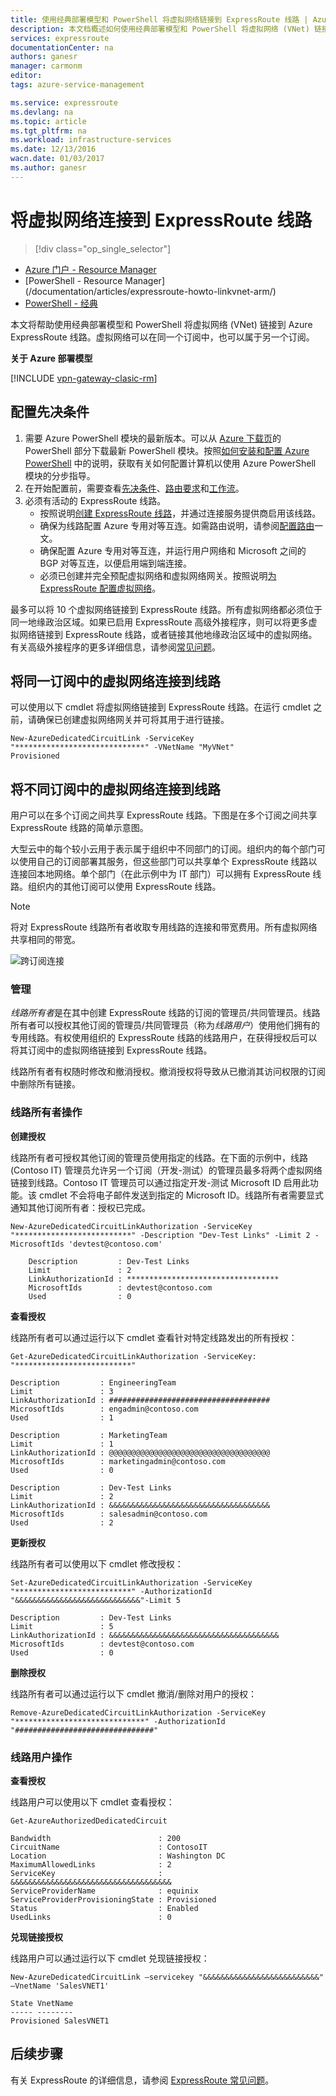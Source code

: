 ```yaml
---
title: 使用经典部署模型和 PowerShell 将虚拟网络链接到 ExpressRoute 线路 | Azure
description: 本文档概述如何使用经典部署模型和 PowerShell 将虚拟网络 (VNet) 链接到 ExpressRoute 线路。
services: expressroute
documentationCenter: na
authors: ganesr
manager: carmonm
editor: 
tags: azure-service-management

ms.service: expressroute
ms.devlang: na
ms.topic: article
ms.tgt_pltfrm: na
ms.workload: infrastructure-services
ms.date: 12/13/2016
wacn.date: 01/03/2017
ms.author: ganesr
---
```


# 将虚拟网络连接到 ExpressRoute 线路

> [!div class="op_single_selector"]
- [Azure 门户 - Resource Manager](./expressroute-howto-linkvnet-portal-resource-manager.md)
- [PowerShell - Resource Manager] (/documentation/articles/expressroute-howto-linkvnet-arm/)  
- [PowerShell - 经典](./expressroute-howto-linkvnet-classic.md)

本文将帮助使用经典部署模型和 PowerShell 将虚拟网络 (VNet) 链接到 Azure ExpressRoute 线路。虚拟网络可以在同一个订阅中，也可以属于另一个订阅。

**关于 Azure 部署模型**

[!INCLUDE [vpn-gateway-clasic-rm](../../includes/vpn-gateway-classic-rm-include.md)]

## 配置先决条件

1. 需要 Azure PowerShell 模块的最新版本。可以从 [Azure 下载页](/downloads/)的 PowerShell 部分下载最新 PowerShell 模块。按照[如何安装和配置 Azure PowerShell](../powershell-install-configure.md) 中的说明，获取有关如何配置计算机以使用 Azure PowerShell 模块的分步指导。
2. 在开始配置前，需要查看[先决条件](./expressroute-prerequisites.md)、[路由要求](./expressroute-routing.md)和[工作流](./expressroute-workflows.md)。
3. 必须有活动的 ExpressRoute 线路。
    - 按照说明[创建 ExpressRoute 线路](./expressroute-howto-circuit-classic.md)，并通过连接服务提供商启用该线路。
    - 确保为线路配置 Azure 专用对等互连。如需路由说明，请参阅[配置路由](./expressroute-howto-routing-classic.md)一文。 
    - 确保配置 Azure 专用对等互连，并运行用户网络和 Microsoft 之间的 BGP 对等互连，以便启用端到端连接。
    - 必须已创建并完全预配虚拟网络和虚拟网络网关。按照说明[为 ExpressRoute 配置虚拟网络](./expressroute-howto-vnet-portal-classic.md)。

最多可以将 10 个虚拟网络链接到 ExpressRoute 线路。所有虚拟网络都必须位于同一地缘政治区域。如果已启用 ExpressRoute 高级外接程序，则可以将更多虚拟网络链接到 ExpressRoute 线路，或者链接其他地缘政治区域中的虚拟网络。有关高级外接程序的更多详细信息，请参阅[常见问题](./expressroute-faqs.md)。

## 将同一订阅中的虚拟网络连接到线路

可以使用以下 cmdlet 将虚拟网络链接到 ExpressRoute 线路。在运行 cmdlet 之前，请确保已创建虚拟网络网关并可将其用于进行链接。

```
New-AzureDedicatedCircuitLink -ServiceKey "*****************************" -VNetName "MyVNet"
Provisioned
```

## 将不同订阅中的虚拟网络连接到线路

用户可以在多个订阅之间共享 ExpressRoute 线路。下图是在多个订阅之间共享 ExpressRoute 线路的简单示意图。

大型云中的每个较小云用于表示属于组织中不同部门的订阅。组织内的每个部门可以使用自己的订阅部署其服务，但这些部门可以共享单个 ExpressRoute 线路以连接回本地网络。单个部门（在此示例中为 IT 部门）可以拥有 ExpressRoute 线路。组织内的其他订阅可以使用 ExpressRoute 线路。

>[!NOTE]
> 将对 ExpressRoute 线路所有者收取专用线路的连接和带宽费用。所有虚拟网络共享相同的带宽。

![跨订阅连接](./media/expressroute-howto-linkvnet-classic/cross-subscription.png)

### 管理

*线路所有者*是在其中创建 ExpressRoute 线路的订阅的管理员/共同管理员。线路所有者可以授权其他订阅的管理员/共同管理员（称为*线路用户*）使用他们拥有的专用线路。有权使用组织的 ExpressRoute 线路的线路用户，在获得授权后可以将其订阅中的虚拟网络链接到 ExpressRoute 线路。

线路所有者有权随时修改和撤消授权。撤消授权将导致从已撤消其访问权限的订阅中删除所有链接。

### 线路所有者操作 

**创建授权**

线路所有者可授权其他订阅的管理员使用指定的线路。在下面的示例中，线路 (Contoso IT) 管理员允许另一个订阅（开发-测试）的管理员最多将两个虚拟网络链接到线路。Contoso IT 管理员可以通过指定开发-测试 Microsoft ID 启用此功能。该 cmdlet 不会将电子邮件发送到指定的 Microsoft ID。线路所有者需要显式通知其他订阅所有者：授权已完成。

```
New-AzureDedicatedCircuitLinkAuthorization -ServiceKey "**************************" -Description "Dev-Test Links" -Limit 2 -MicrosoftIds 'devtest@contoso.com'

    Description         : Dev-Test Links 
    Limit               : 2 
    LinkAuthorizationId : ********************************** 
    MicrosoftIds        : devtest@contoso.com 
    Used                : 0
```

**查看授权**

线路所有者可以通过运行以下 cmdlet 查看针对特定线路发出的所有授权：

```
Get-AzureDedicatedCircuitLinkAuthorization -ServiceKey: "**************************"

Description         : EngineeringTeam 
Limit               : 3 
LinkAuthorizationId : #################################### 
MicrosoftIds        : engadmin@contoso.com 
Used                : 1 

Description         : MarketingTeam 
Limit               : 1 
LinkAuthorizationId : @@@@@@@@@@@@@@@@@@@@@@@@@@@@@@@@@@@@ 
MicrosoftIds        : marketingadmin@contoso.com 
Used                : 0 

Description         : Dev-Test Links 
Limit               : 2 
LinkAuthorizationId : &&&&&&&&&&&&&&&&&&&&&&&&&&&&&&&&&&&& 
MicrosoftIds        : salesadmin@contoso.com 
Used                : 2 
```

**更新授权**

线路所有者可以使用以下 cmdlet 修改授权：

```
Set-AzureDedicatedCircuitLinkAuthorization -ServiceKey "**************************" -AuthorizationId "&&&&&&&&&&&&&&&&&&&&&&&&&&&&"-Limit 5

Description         : Dev-Test Links 
Limit               : 5 
LinkAuthorizationId : &&&&&&&&&&&&&&&&&&&&&&&&&&&&&&&&&&&&&& 
MicrosoftIds        : devtest@contoso.com 
Used                : 0
```

**删除授权**

线路所有者可以通过运行以下 cmdlet 撤消/删除对用户的授权：

```
Remove-AzureDedicatedCircuitLinkAuthorization -ServiceKey "*****************************" -AuthorizationId "###############################"
```

### 线路用户操作

**查看授权**

线路用户可以使用以下 cmdlet 查看授权：

```
Get-AzureAuthorizedDedicatedCircuit

Bandwidth                        : 200
CircuitName                      : ContosoIT
Location                         : Washington DC
MaximumAllowedLinks              : 2
ServiceKey                       : &&&&&&&&&&&&&&&&&&&&&&&&&&&&&&&&&&&&
ServiceProviderName              : equinix
ServiceProviderProvisioningState : Provisioned
Status                           : Enabled
UsedLinks                        : 0
```

**兑现链接授权**

线路用户可以通过运行以下 cmdlet 兑现链接授权：

```
New-AzureDedicatedCircuitLink –servicekey "&&&&&&&&&&&&&&&&&&&&&&&&&&" –VnetName 'SalesVNET1'

State VnetName
----- --------
Provisioned SalesVNET1
```

## 后续步骤

有关 ExpressRoute 的详细信息，请参阅 [ExpressRoute 常见问题](./expressroute-faqs.md)。

<!---HONumber=Mooncake_1226_2016-->